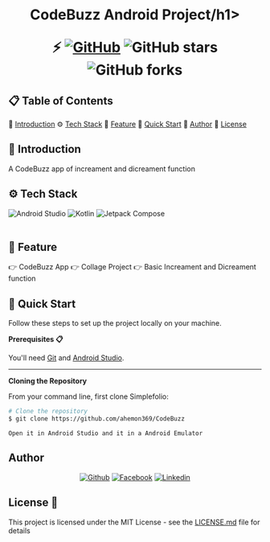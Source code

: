 
<h1 align="center">CodeBuzz Android Project/h1>

<div align="center">

⚡️ [![GitHub](https://img.shields.io/github/license/ahemon369/CodeBuzz?color=black)](https://github.com/ahemon369/CodeBuzz/blob/main/LICENSE)
![GitHub stars](https://img.shields.io/github/stars/ahemon369/CodeBuzz)
![GitHub forks](https://img.shields.io/github/forks/ahemon369/CodeBuzz)

</div>

## 📋 <a name="table">Table of Contents</a>

🤖 [Introduction](#introduction)
⚙️ [Tech Stack](#tech-stack)
🔋 [Feature](#feature)
🤸 [Quick Start](#quick-start)
🚀 [Author](#authors)
📄 [License](#license)

## <a name="introduction">🤖 Introduction</a>

A CodeBuzz app of increament and dicreament function

## <a name="tech-stack">⚙️ Tech Stack</a>

  <div>
  <img src="https://img.shields.io/badge/-Andoid_Studio-black?style=for-the-badge&logoColor=white&logo=androidstudio&color=3DDC84" alt="Android Studio" />
  <img src="https://img.shields.io/badge/-Kotlin-black?style=for-the-badge&logoColor=white&logo=kotlin&color=7F52FF" alt="Kotlin" />
  <img src="https://img.shields.io/badge/-Jetpack_Compose-black?style=for-the-badge&logoColor=white&logo=jetpackcompose&color=4285F4" alt="Jetpack Compose" />
  </div> <br/>

## <a name="feature">🔋 Feature</a>

👉 CodeBuzz App
👉 Collage Project
👉 Basic Increament and Dicreament function

## <a name="quick-start">🤸 Quick Start</a>

Follow these steps to set up the project locally on your machine.

**Prerequisites 📋**

You'll need [Git](https://git-scm.com) and [Android Studio](https://developer.android.com/studio).

---

**Cloning the Repository**

From your command line, first clone Simplefolio:

<!-- # Clone the repository -->

```bash
# Clone the repository
$ git clone https://github.com/ahemon369/CodeBuzz
```

```
Open it in Android Studio and it in a Android Emulator
```

## <a name="authors"> Author </a>

<p align="center">
<!-- <a href="https://shahjabir.com.bd">
<img src="https://img.shields.io/badge/Website-ShahJabir-black" alt="Facebook" /></a> -->
<a href="https://github.com/ahemon369">
<img src="https://img.shields.io/badge/Github-ahemon369-white" alt="Github" /></a>
<a href="https://www.facebook.com/ahemon369">
<img src="https://img.shields.io/badge/Facebook-ahemon369-blue" alt="Facebook" /></a>
<!-- <a href="https://x.com/TaqiJabir">
<img src="https://img.shields.io/badge/X-TaqiJabir-black" alt="Twitter" /> -->
<a href="https://www.linkedin.com/in/amranemon">
<img src="https://img.shields.io/badge/Linkedin-amranemon-blue" alt="Linkedin" /></a>
</a>
</p>

## <a name="license">License 📄</a>

This project is licensed under the MIT License - see the [LICENSE.md](https://github.com/ahemon369/CodeBuzz/blob/main/LICENSE) file for details
